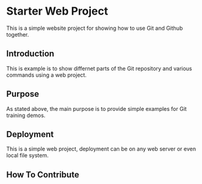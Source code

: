 # Starter Web Project

This is a simple website project for showing how to use Git and Github together.

## Introduction

This is example is to show differnet parts of the Git repository and various commands using a web project.

## Purpose

As stated above, the main purpose is to provide simple examples for Git training demos.

## Deployment

This is a simple web project, deployment can be on any web server or even local file system.

## How To Contribute

